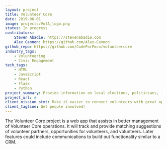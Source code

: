 ```yaml
---
layout: project
title: Volunteer Core
date: 2019-06-01
image: projects/VofA_logo.png
status: In progress
contributors:
    Steven Abadie: https://stevenabadie.com
    Alex Cannon: https://github.com/Alex-Cannon
github_repo: https://github.com/CodeForFoco/volunteercore
industry_tags:
    - Volunteering
    - Civic Engagement
tech_tags:
    - HTML
    - JavaScript
    - React
    - Flask
    - Python
project_summary: Provide information on local elections, politicians, issues, and political outcomes. Visualize and share results.
project_url: #
client_mission_stmt: Make it easier to connect volunteers with great opportunities throughout Northern Colorado
client_tagline: Get people involved!
---
```


The Volunteer Core project is a web app that assists in better management of Volunteer Core operations. It will track and provide matching suggestions of volunteer partners, opportunities for volunteers, and volunteers. Later features could include communications to build out functionality similar to a CRM.
